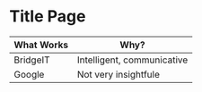 # Title Page
|What Works | Why?|
| --- | --- |
BridgeIT | Intelligent, communicative
Google | Not very insightfule